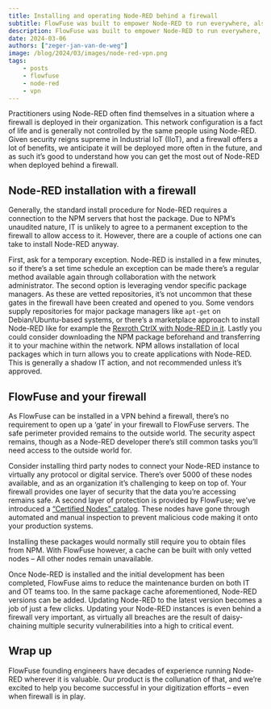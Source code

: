 ```yaml
---
title: Installing and operating Node-RED behind a firewall
subtitle: FlowFuse was built to empower Node-RED to run everywhere, also behind a firewall
description: FlowFuse was built to empower Node-RED to run everywhere, also behind a firewall
date: 2024-03-06
authors: ["zeger-jan-van-de-weg"]
image: /blog/2024/03/images/node-red-vpn.png
tags:
    - posts
    - flowfuse
    - node-red
    - vpn
---
```


Practitioners using Node-RED often find themselves in a situation where a firewall
is deployed in their organization. This network configuration is a fact of life and is generally not controlled by the same people using Node-RED. Given security reigns supreme in Industrial IoT (IIoT), and a firewall offers a lot of benefits, we anticipate it will be deployed more often in the future, and as such it’s good to understand how you can get the most out of Node-RED when deployed behind a firewall.

<!--more-->

## Node-RED installation with a firewall

Generally, the standard install procedure for Node-RED requires a connection to the NPM servers that host the package. Due to NPM’s unaudited nature, IT is unlikely to agree to a permanent exception to the firewall to allow access to it. However, there are a couple of actions one can take to install Node-RED anyway.

First, ask for a temporary exception. Node-RED is installed in a few minutes, so if there’s a set time schedule an exception can be made there’s a regular method available again through collaboration with the network administrator. The second option is leveraging vendor specific package managers. As these are vetted repositories, it’s not uncommon that these gates in the firewall have been created and opened to you. Some vendors supply repositories for major package managers like `apt-get` on Debian/Ubuntu-based systems, or there’s a marketplace approach to install Node-RED like for example the [Rexroth CtrlX with Node-RED in it](https://developer.community.boschrexroth.com/t5/Store-and-How-to/FlowFuse-Node-RED/ba-p/82135). Lastly you could consider downloading the NPM package beforehand and transferring it to your machine within the network. NPM allows installation of local packages which in turn allows you to create applications with Node-RED. This is generally a shadow IT action, and not recommended unless it’s approved.

## FlowFuse and your firewall

As FlowFuse can be installed in a VPN behind a firewall, there’s no requirement to open up a ‘gate’ in your firewall to FlowFuse servers. The safe perimeter provided remains to the outside world. The security aspect remains, though as a Node-RED developer there’s still common tasks you’ll need access to the outside world for.

Consider installing third party nodes to connect your Node-RED instance to virtually any protocol or digital service. There’s over 5000 of these nodes available, and as an organization it’s challenging to keep on top of. Your firewall provides one layer of security that the data you’re accessing remains safe. A second layer of protection is provided by FlowFuse; we’ve introduced a [“Certified Nodes” catalog](https://flowfuse.com/certified-nodes/). These nodes have gone through automated and manual inspection to prevent malicious code making it onto your production systems.

Installing these packages would normally still require you to obtain files from NPM. With FlowFuse however, a cache can be built with only vetted nodes – All other nodes remain unavailable.

Once Node-RED is installed and the initial development has been completed, FlowFuse aims to reduce the maintenance burden on both IT and OT teams too. In the same package cache aforementioned, Node-RED versions can be added. Updating Node-RED to the latest version becomes a job of just a few clicks. Updating your Node-RED instances is even behind a firewall very important, as virtually all breaches are the result of daisy-chaining multiple security vulnerabilities into a high to critical event.

## Wrap up

FlowFuse founding engineers have decades of experience running Node-RED wherever it is valuable. Our product is the collunation of that, and we’re excited to help you become successful in your digitization efforts – even when firewall is in play.
